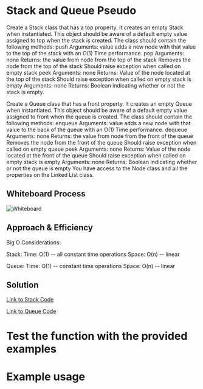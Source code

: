 # Stack and Queue Pseudo
Create a Stack class that has a top property. It creates an empty Stack when instantiated.
This object should be aware of a default empty value assigned to top when the stack is created.
The class should contain the following methods:
push
Arguments: value
adds a new node with that value to the top of the stack with an O(1) Time performance.
pop
Arguments: none
Returns: the value from node from the top of the stack
Removes the node from the top of the stack
Should raise exception when called on empty stack
peek
Arguments: none
Returns: Value of the node located at the top of the stack
Should raise exception when called on empty stack
is empty
Arguments: none
Returns: Boolean indicating whether or not the stack is empty.

Create a Queue class that has a front property. It creates an empty Queue when instantiated.
This object should be aware of a default empty value assigned to front when the queue is created.
The class should contain the following methods:
enqueue
Arguments: value
adds a new node with that value to the back of the queue with an O(1) Time performance.
dequeue
Arguments: none
Returns: the value from node from the front of the queue
Removes the node from the front of the queue
Should raise exception when called on empty queue
peek
Arguments: none
Returns: Value of the node located at the front of the queue
Should raise exception when called on empty stack
is empty
Arguments: none
Returns: Boolean indicating whether or not the queue is empty
You have access to the Node class and all the properties on the Linked List class.


## Whiteboard Process
![Whiteboard]()

## Approach & Efficiency
<!-- What approach did you take? Why? What is the Big O space/time for this approach? -->
Big O Considerations: 

Stack:
    Time: O(1) -- all constant time operations
    Space: O(n) -- linear

Queue: 
    Time: O(1) -- constant time operations
    Space: O(n) -- linear


## Solution

[Link to Stack Code](../../data_structures/stack.py)

[Link to Queue Code](../../data_structures/queue.py)


# Test the function with the provided examples


# Example usage
